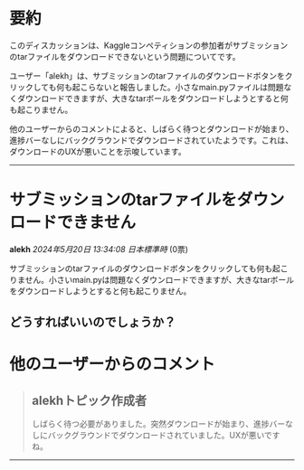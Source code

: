 # 要約 
このディスカッションは、Kaggleコンペティションの参加者がサブミッションのtarファイルをダウンロードできないという問題についてです。

ユーザー「alekh」は、サブミッションのtarファイルのダウンロードボタンをクリックしても何も起こらないと報告しました。小さなmain.pyファイルは問題なくダウンロードできますが、大きなtarボールをダウンロードしようとすると何も起こりません。

他のユーザーからのコメントによると、しばらく待つとダウンロードが始まり、進捗バーなしにバックグラウンドでダウンロードされていたようです。これは、ダウンロードのUXが悪いことを示唆しています。 


---
# サブミッションのtarファイルをダウンロードできません

**alekh** *2024年5月20日 13:34:08 日本標準時* (0票)

サブミッションのtarファイルのダウンロードボタンをクリックしても何も起こりません。小さいmain.pyは問題なくダウンロードできますが、大きなtarボールをダウンロードしようとすると何も起こりません。

どうすればいいのでしょうか？
---
# 他のユーザーからのコメント
> ## alekhトピック作成者
> 
> しばらく待つ必要がありました。突然ダウンロードが始まり、進捗バーなしにバックグラウンドでダウンロードされていました。UXが悪いですね。
> 
> 
> 
--- 

